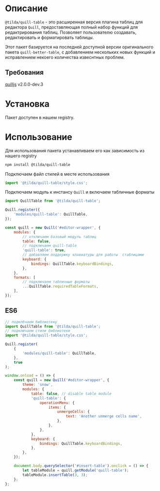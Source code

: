 # Описание
`@tilda/quill-table` - это расширенная версия плагина таблиц для редактора `Quill`, предоставляющая полный набор функций для редактрирования таблиц. Позволяет пользователю создавать, редактировать и форматировать таблицы.

Этот пакет базируется на последней доступной версии оригинального пакета `quill-better-table`, с добавлением нескольких новых функций и исправлением некоего количества извеснтных проблем.

## Требования

[quilljs](https://github.com/quilljs/quill) v2.0.0-dev.3

# Установка

Пакет доступен в нашем registry.

# Использование

Для использования пакета устанавливаем его как зависимость из нашего registry

```bash
npm install @tilda/quill-table
```

Подключаем файл стилей в месте использования

```javascript
import '@tilda/quill-table/style.css';
```
Подключаем модуль к инстансу `Quill` и включаем табличные форматы

```javascript
import QuillTable from '@tilda/quill-table';

Quill.register({
	'modules/quill-table': QuillTable,
});

const quill = new Quill('#editor-wrapper', {
    modules: {
		// отключаем базовый модуль таблиц
        table: false,
		// подключаем quill-table
        'quill-table': true,
		// добавляем поддержку клавиатуры для работы  стаблицами
        keyboard: {
            bindings: QuillTable.keyboardBindings,
        },
    },
	formats: [
		// подключаем табличные форматы
		...QuillTable.requiredTableFormats,
	],
});
```

## ES6

```javascript
// подклбчаем библиотеку
import QuillTable from '@tilda/quill-table';
// подключаем стили библиотеки
import '@tilda/quill-table/style.css';

Quill.register(
    {
        'modules/quill-table': QuillTable,
    },
    true
);

window.onload = () => {
    const quill = new Quill('#editor-wrapper', {
        theme: 'snow',
        modules: {
            table: false, // disable table module
            'quill-table': {
                operationMenu: {
                    items: {
                        unmergeCells: {
                            text: 'Another unmerge cells name',
                        },
                    },
                },
            },
            keyboard: {
                bindings: QuillTable.keyboardBindings,
            },
        },
    });

    document.body.querySelector('#insert-table').onclick = () => {
        let tableModule = quill.getModule('quill-table');
        tableModule.insertTable(3, 3);
    };
};
```
